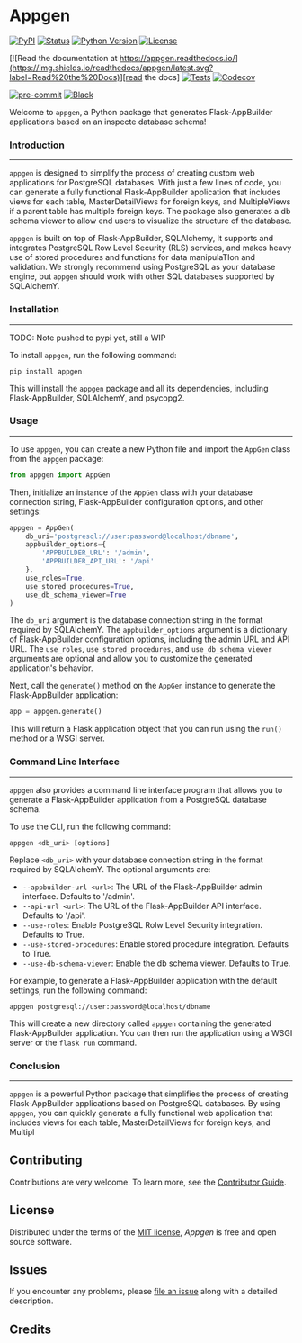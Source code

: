 # Appgen

[![PyPI](https://img.shields.io/pypi/v/appgen.svg)][pypi_]
[![Status](https://img.shields.io/pypi/status/appgen.svg)][status]
[![Python Version](https://img.shields.io/pypi/pyversions/appgen)][python version]
[![License](https://img.shields.io/pypi/l/appgen)][license]

[![Read the documentation at https://appgen.readthedocs.io/](https://img.shields.io/readthedocs/appgen/latest.svg?label=Read%20the%20Docs)][read the docs]
[![Tests](https://github.com/nyimbi/appgen/workflows/Tests/badge.svg)][tests]
[![Codecov](https://codecov.io/gh/nyimbi/appgen/branch/main/graph/badge.svg)][codecov]

[![pre-commit](https://img.shields.io/badge/pre--commit-enabled-brightgreen?logo=pre-commit&logoColor=white)][pre-commit]
[![Black](https://img.shields.io/badge/code%20style-black-000000.svg)][black]

[pypi_]: https://pypi.org/project/appgen/
[status]: https://pypi.org/project/appgen/
[python version]: https://pypi.org/project/appgen
[read the docs]: https://appgen.readthedocs.io/
[tests]: https://github.com/nyimbi/appgen/actions?workflow=Tests
[codecov]: https://app.codecov.io/gh/nyimbi/apppgen
[pre-commit]: https://github.com/pre-commit/pre-commit
[black]: https://github.com/psf/black

 Welcome to `appgen`, a Python package that generates Flask-AppBuilder applications based
on an inspecte database schema!

### Introduction
----------------

`appgen` is designed to simplify the process of creating custom web applications for
PostgreSQL databases. With just a few lines of code, you can generate a fully functional
Flask-AppBuilder application that includes views for each table, MasterDetailViews for
foreign keys, and MultipleViews if a parent table has multiple foreign keys. The package
also generates a db schema viewer to allow end users to visualize the structure of the
database.

`appgen` is built on top of Flask-AppBuilder, SQLAlchemy, It supports and integrates PostgreSQL Row Level
Security (RLS) services, and makes heavy use of stored procedures and functions for data
manipulaTIon and validation. We strongly recommend using PostgreSQL as your database
engine, but `appgen` should work with other SQL databases supported by SQLAlchemY.

### Installation
---------------
TODO: Note pushed to pypi yet, still a WIP

To install `appgen`, run the following command:
```
pip install appgen
```
This will install the `appgen` package and all its dependencies, including
Flask-AppBuilder, SQLAlchemY, and psycopg2.

### Usage
-------

To use `appgen`, you can create a new Python file and import the `AppGen` class from the
`appgen` package:
```python
from appgen import AppGen
```
Then, initialize an instance of the `AppGen` class with your database connection string,
Flask-AppBuilder configuration options, and other settings:
```python
appgen = AppGen(
    db_uri='postgresql://user:password@localhost/dbname',
    appbuilder_options={
        'APPBUILDER_URL': '/admin',
        'APPBUILDER_API_URL': '/api'
    },
    use_roles=True,
    use_stored_procedures=True,
    use_db_schema_viewer=True
)
```
The `db_uri` argument is the database connection string in the format required by
SQLAlchemY. The `appbuilder_options` argument is a dictionary of Flask-AppBuilder
configuration options, including the admin URL and API URL. The `use_roles`,
`use_stored_procedures`, and `use_db_schema_viewer` arguments are optional and allow you
to customize the generated application's behavior.

Next, call the `generate()` method on the `AppGen` instance to generate the
Flask-AppBuilder application:
```python
app = appgen.generate()
```
This will return a Flask application object that you can run using the `run()` method or
a WSGI server.

### Command Line Interface
------------------------

`appgen` also provides a command line interface program that allows you to generate a
Flask-AppBuilder application from a PostgreSQL database schema.

To use the CLI, run the following command:
```
appgen <db_uri> [options]
```
Replace `<db_uri>` with your database connection string in the format required by
SQLAlchemY. The optional arguments are:

- `--appbuilder-url <url>`: The URL of the Flask-AppBuilder admin interface. Defaults to
'/admin'.
- `--api-url <url>`: The URL of the Flask-AppBuilder API interface. Defaults to '/api'.
- `--use-roles`: Enable PostgreSQL Rolw Level Security integration. Defaults to True.
- `--use-stored-procedures`: Enable stored procedure integration. Defaults to True.
- `--use-db-schema-viewer`: Enable the db schema viewer. Defaults to True.

For example, to generate a Flask-AppBuilder application with the default settings, run
the following command:
```
appgen postgresql://user:password@localhost/dbname
```
This will create a new directory called `appgen` containing the generated
Flask-AppBuilder application. You can then run the application using a WSGI server or the
`flask run` command.

### Conclusion
-------------

`appgen` is a powerful Python package that simplifies the process of creating
Flask-AppBuilder applications based on PostgreSQL databases. By using `appgen`, you can
quickly generate a fully functional web application that includes views for each table,
MasterDetailViews for foreign keys, and Multipl
## Contributing

Contributions are very welcome.
To learn more, see the [Contributor Guide].

## License

Distributed under the terms of the [MIT license][license],
_Appgen_ is free and open source software.

## Issues

If you encounter any problems,
please [file an issue] along with a detailed description.

## Credits

[pypi]: https://pypi.org/
[hypermodern python cookiecutter]: https://github.com/cjolowicz/cookiecutter-hypermodern-python
[file an issue]: https://github.com/nyimbi/appgen/issues
[pip]: https://pip.pypa.io/

<!-- github-only -->

[license]: https://github.com/nyimbi/appgen/blob/main/LICENSE
[contributor guide]: https://github.com/nyimbi/appgen/blob/main/CONTRIBUTING.md
[command-line reference]: https://appgen.readthedocs.io/en/latest/usage.html
